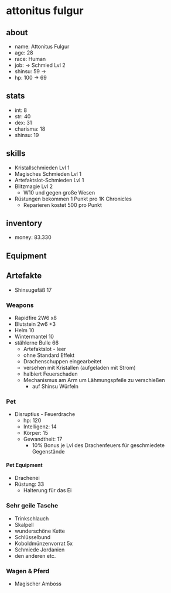 
# attonitus fulgur 

## about
* name: Attonitus Fulgur
* age: 28
* race: Human
* job: -> Schmied Lvl 2
* shinsu: 59 -> 
* hp: 100 -> 69
 
## stats

* int: 8
* str: 40
* dex: 31
* charisma: 18
* shinsu: 19
 
## skills

* Kristallschmieden Lvl 1
* Magisches Schmieden Lvl 1
* Artefaktslot-Schmieden Lvl 1
* Blitzmagie Lvl 2
  * W10 und gegen große Wesen
* Rüstungen bekommen 1 Punkt pro 1K Chronicles
  * Reparieren kostet 500 pro Punkt

## inventory
* money: 83.330

## Equipment

## Artefakte
* Shinsugefäß 17

### Weapons

* Rapidfire                2W6 x8
* Blutstein                2w6 +3
* Helm                     10
* Wintermantel             10
* stählerne Bulle         66
  * Artefaktslot - leer
  * ohne Standard Effekt
  * Drachenschuppen eingearbeitet
  * versehen mit Kristallen (aufgeladen mit Strom)
  * halbiert Feuerschaden
  * Mechanismus am Arm um Lähmungspfeile zu verschießen 
    * auf Shinsu Würfeln

### Pet

* Disruptius - Feuerdrache 
  * hp:          120
  * Intelligenz: 14
  * Körper:      15
  * Gewandtheit: 17
      * 10% Bonus je Lvl des Drachenfeuers für geschmiedete Gegenstände
      
#### Pet Equipment
 
* Drachenei
* Rüstung: 33
  * Halterung für das Ei
    
    
### Sehr geile Tasche

* Trinkschlauch
* Skalpell
* wunderschöne Kette
* Schlüsselbund
* Koboldmünzenvorrat 5x
* Schmiede Jordanien
* den anderen etc.

### Wagen & Pferd

* Magischer Amboss

